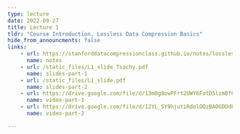 ```yaml
---
type: lecture
date: 2022-09-27
title: Lecture 1 
tldr: "Course Introduction, Lossless Data Compression Basics"
hide_from_announcments: false
links: 
    - url: https://stanforddatacompressionclass.github.io/notes/lossless_iid/intro.html
      name: notes
    - url: /static_files/L1_slide_Tsachy.pdf
      name: slides-part-1
    - url: /static_files/L1_slide.pdf
      name: slides-part-2
    - url: https://drive.google.com/file/d/13m0g8owPFrt2UWY6FotD5lzmBf0X6klF/view?usp=sharing
      name: video-part-1
    - url: https://drive.google.com/file/d/12YL_5Y9hjutiRdolOQzBAOGDDdbEuAdG/view?usp=sharing
      name: video-part-2

---
```

